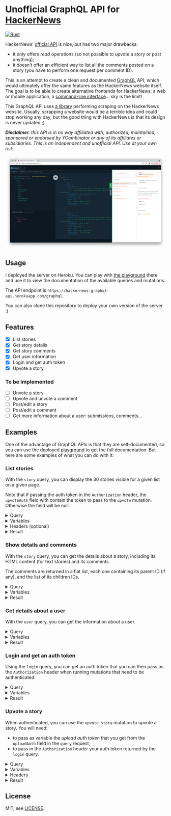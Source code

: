# Unofficial GraphQL API for [HackerNews](https://news.ycombinator.com/)

[![Rust](https://github.com/scastiel/hn/actions/workflows/rust.yml/badge.svg)](https://github.com/scastiel/hn/actions/workflows/rust.yml)

HackerNews’ [official API](https://github.com/HackerNews/API) is nice, but has two major drawbacks:

- it only offers _read_ operations (so not possible to upvote a story or post anything);
- it doesn’t offer an efficient way to list all the comments posted on a story (you have to perform one request per comment ID).

This is an attempt to create a clean and documented [GraphQL](https://graphql.org/) API, which would ultimately offer the same features as the HackerNews website itself. The goal is to be able to create alternative frontends for HackerNews: a web or mobile application, a [command-line interface](https://github.com/scastiel/hn/tree/main/cli)… sky is the limit!

This GraphQL API uses [a library](https://github.com/scastiel/hn/tree/main/api) performing scraping on the HackerNews website. Usually, scrapping a website would be a terrible idea and could stop working any day; but the good thing with HackerNews is that its design is never updated ;)

_**Disclaimer**: this API is in no way affiliated with, authorized, maintained, sponsored or endorsed by YCombinator or any of its affiliates or subsidiaries. This is an independent and unofficial API. Use at your own risk._

<img src="https://github.com/scastiel/hn/blob/main/graphql/screenshot.png?raw=true"/>

## Usage

I deployed the server on Heroku. You can play with [the playground](https://hackernews-graphql-api.herokuapp.com/playground) there and use it to view the documentation of the available queries and mutations.

The API endpoint is `https://hackernews-graphql-api.herokuapp.com/graphql`.

You can also clone this repository to deploy your own version of the server :)

## Features

- [x] List stories
- [x] Get story details
- [x] Get story comments
- [x] Get user information
- [x] Login and get auth token
- [x] Upvote a story

### To be implemented

- [ ] Unvote a story
- [ ] Upvote and unvote a comment
- [ ] Post/edit a story
- [ ] Post/edit a comment
- [ ] Get more information about a user: submissions, comments…

## Examples

One of the advantage of GraphQL APIs is that they are self-documented, so you can use the deployed [playground](https://hackernews-graphql-api.herokuapp.com/playground) to get the full documentation. But here are some examples of what you can do with it:

### List stories

With the `story` query, you can display the 30 stories visible for a given list on a given page.

Note that if passing the auth token in the `Authorization` header, the `upvoteAuth` field with contain the token to pass to the `upvote` mutation. Otherwise the field will be null.

<details>
<summary>Query</summary>

```graphql
query GetStories($input: StoriesInListInput!) {
  stories(input: $input) {
    rank
    story {
      id
      title
      url
      urlDisplayed
      upvoteAuth
      user
      score
      date
      dateDisplayed
      commentCount
    }
  }
}
```

</details>

<details>
<summary>Variables</summary>

```json
{
  "input": {
    "list": "NEWS",
    "page": 1
  }
}
```

</details>

<details>
<summary>Headers (optional)</summary>

```
Authorization: youruser&thisisyourauthtoken
```

</details>

<details>
<summary>Result</summary>

```json
{
  "data": {
    "stories": [
      {
        "rank": 1,
        "story": {
          "id": 29432276,
          "title": "U.S. State Department phones hacked with Israeli company spyware",
          "url": "https://www.reuters.com/technology/exclusive-us-state-department-phones-hacked-with-israeli-company-spyware-sources-2021-12-03/",
          "urlDisplayed": "reuters.com",
          "upvoteAuth": null,
          "user": "amadeuspagel",
          "score": 821,
          "date": "2021-12-03 17:05:27 UTC",
          "dateDisplayed": "9 hours ago",
          "commentCount": 391
        }
      }
      // ...
    ]
  }
}
```

</details>

### Show details and comments

With the `story` query, you can get the details about a story, including its HTML content (for text stories) and its comments.

The comments are returned in a flat list, each one containing its parent ID (if any), and the list of its children IDs.

<details>
<summary>Query</summary>

```graphql
query StoryDetails($id: Int!) {
  story(id: $id) {
    story {
      id
      title
      url
      urlDisplayed
      upvoteAuth
      user
      score
      date
      dateDisplayed
      commentCount
    }
    htmlContent
    comments {
      parent
      id
      user
      date
      dateDisplayed
      htmlContent
      children
    }
  }
}
```

</details>

<details>
<summary>Variables</summary>

```json
{
  "id": 29432276
}
```

</details>

<details>
<summary>Result</summary>

```json
{
  "data": {
    "story": {
      "story": {
        "id": 29432276,
        "title": "U.S. State Department phones hacked with Israeli company spyware",
        "url": "https://www.reuters.com/technology/exclusive-us-state-department-phones-hacked-with-israeli-company-spyware-sources-2021-12-03/",
        "urlDisplayed": "reuters.com",
        "upvoteAuth": null,
        "user": "amadeuspagel",
        "score": 823,
        "date": "2021-12-03 17:05:27 UTC",
        "dateDisplayed": "9 hours ago",
        "commentCount": 393
      },
      "htmlContent": null,
      "comments": [
        {
          "parent": null,
          "id": 29434071,
          "user": "markus_zhang",
          "date": "2021-12-03 19:20:52 UTC",
          "dateDisplayed": "7 hours ago",
          "htmlContent": "This is a typical \"shadow government\" symptom. You have forces working within the government that 1) have their own agendas; 2) have connection to international communities, usually military-intelligence ones; 3) have almost zero regulation; 4) even many high ranking government officials don't know about them because they are brotherhood-like closed circles.<p>This reminds me of Operation Gladio or Propaganda Due but domestic. Same playbook, different players.\n              </p>",
          "children": [29437443, 29436527, 29434655, 29434410, 29435635]
        },
        {
          "parent": 29434071,
          "id": 29437443,
          "user": "refurb",
          "date": "2021-12-04 00:36:04 UTC",
          "dateDisplayed": "1 hour ago",
          "htmlContent": "“Shadow government” = “Deep state”?",
          "children": []
        }
        // ...
      ]
    }
  }
}
```

</details>

### Get details about a user

With the `user` query, you can get the information about a user.

<details>
<summary>Query</summary>

```graphql
query GetUser($username: String!) {
  user(id: $username) {
    id
    created
    karma
    about
  }
}
```

</details>

<details>
<summary>Variables</summary>

```json
{
  "username": "scastiel"
}
```

</details>

<details>
<summary>Result</summary>

```json
{
  "data": {
    "user": {
      "id": "scastiel",
      "created": "2019-02-16",
      "karma": 513,
      "about": "Find me on Twitter: @scastiel"
    }
  }
}
```

</details>

### Login and get an auth token

Using the `login` query, you can get an auth token that you can then pass as the `Authorization` header when running mutations that need to be authenticated.

<details>
<summary>Query</summary>

```graphql
query Login($input: AuthInput!) {
  login(input: $input) {
    token
  }
}
```

</details>

<details>
<summary>Variables</summary>

```json
{
  "input": {
    "username": "yourusername",
    "password": "yourpassword"
  }
}
```

</details>

<details>
<summary>Result</summary>

```json
{
  "data": {
    "login": {
      "token": "yourauthtoken"
    }
  }
}
```

</details>

### Upvote a story

When authenticated, you can use the `upvote_story` mutation to upvote a story. You will need:

- to pass as variable the _upload auth token_ that you get from the `uploadAuth` field in the `query` request,
- to pass in the `Authorization` header your auth token returned by the `login` query.

<details>
<summary>Query</summary>

```graphql
mutation Upvote($input: UpvoteStoryInput!) {
  upvoteStory(input: $input)
}
```

</details>

<details>
<summary>Variables</summary>

```json
{
  "input": {
    "id": 29425735,
    "upvoteAuth": "theuploadauthtoken"
  }
}
```

</details>

<details>
<summary>Headers</summary>

```
Authorization: youruser&thisisyourauthtoken
```

</details>

<details>
<summary>Result</summary>

```json
{
  "data": {
    "upvoteStory": true
  }
}
```

</details>

## License

MIT, see [LICENSE](https://github.com/scastiel/hn/blob/main/api/LICENSE).
